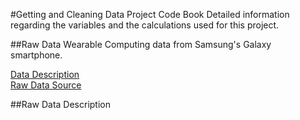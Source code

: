
#Getting and Cleaning Data Project Code Book
Detailed information regarding the variables and the calculations used for this project.

##Raw Data
Wearable Computing data from Samsung's Galaxy smartphone. 

[Data Description](http://archive.ics.uci.edu/ml/datasets/Human+Activity+Recognition+Using+Smartphones) <br />
[Raw Data Source](https://d396qusza40orc.cloudfront.net/getdata%2Fprojectfiles%2FUCI%20HAR%20Dataset.zip)

##Raw Data Description
